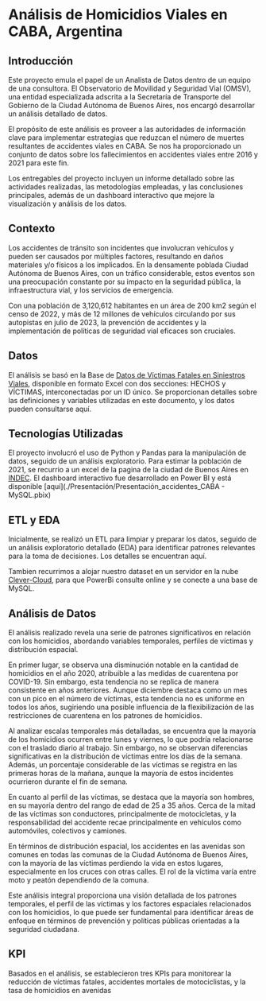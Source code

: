 # Análisis de Homicidios Viales en CABA, Argentina

## Introducción
Este proyecto emula el papel de un Analista de Datos dentro de un equipo de una consultora. El Observatorio de Movilidad y Seguridad Vial (OMSV), una entidad especializada adscrita a la Secretaría de Transporte del Gobierno de la Ciudad Autónoma de Buenos Aires, nos encargó desarrollar un análisis detallado de datos.

El propósito de este análisis es proveer a las autoridades de información clave para implementar estrategias que reduzcan el número de muertes resultantes de accidentes viales en CABA. Se nos ha proporcionado un conjunto de datos sobre los fallecimientos en accidentes viales entre 2016 y 2021 para este fin.

Los entregables del proyecto incluyen un informe detallado sobre las actividades realizadas, las metodologías empleadas, y las conclusiones principales, además de un dashboard interactivo que mejore la visualización y análisis de los datos.

## Contexto
Los accidentes de tránsito son incidentes que involucran vehículos y pueden ser causados por múltiples factores, resultando en daños materiales y/o físicos a los implicados. En la densamente poblada Ciudad Autónoma de Buenos Aires, con un tráfico considerable, estos eventos son una preocupación constante por su impacto en la seguridad pública, la infraestructura vial, y los servicios de emergencia.

Con una población de 3,120,612 habitantes en un área de 200 km2 según el censo de 2022, y más de 12 millones de vehículos circulando por sus autopistas en julio de 2023, la prevención de accidentes y la implementación de políticas de seguridad vial eficaces son cruciales.

## Datos
El análisis se basó en la Base de [Datos de Víctimas Fatales en Siniestros Viales](https://data.buenosaires.gob.ar/dataset/victimas-siniestros-viales), disponible en formato Excel con dos secciones: HECHOS y VÍCTIMAS, interconectadas por un ID único. Se proporcionan detalles sobre las definiciones y variables utilizadas en este documento, y los datos pueden consultarse aquí.

## Tecnologías Utilizadas
El proyecto involucró el uso de Python y Pandas para la manipulación de datos, seguido de un análisis exploratorio. Para estimar la población de 2021, se recurrio a un excel de la pagina de la ciudad de Buenos Aires en [INDEC](https://www.indec.gob.ar/indec/web/Nivel4-Tema-2-41-165). El dashboard interactivo fue desarrollado en Power BI y está disponible [aquí](./Presentación/Presentación_accidentes_CABA - MySQL.pbix)

## ETL y EDA
Inicialmente, se realizó un ETL para limpiar y preparar los datos, seguido de un análisis exploratorio detallado (EDA) para identificar patrones relevantes para la toma de decisiones. Los detalles se encuentran aquí.

Tambien recurrimos a alojar nuestro dataset en un servidor en la nube [Clever-Cloud](https://console.clever-cloud.com/), para que PowerBi consulte online y se conecte a una base de MySQL.

## Análisis de Datos
El análisis realizado revela una serie de patrones significativos en relación con los homicidios, abordando variables temporales, perfiles de víctimas y distribución espacial.

En primer lugar, se observa una disminución notable en la cantidad de homicidios en el año 2020, atribuible a las medidas de cuarentena por COVID-19. Sin embargo, esta tendencia no se replica de manera consistente en años anteriores. Aunque diciembre destaca como un mes con un pico en el número de víctimas, esta tendencia no es uniforme en todos los años, sugiriendo una posible influencia de la flexibilización de las restricciones de cuarentena en los patrones de homicidios.

Al analizar escalas temporales más detalladas, se encuentra que la mayoría de los homicidios ocurren entre lunes y viernes, lo que podría relacionarse con el traslado diario al trabajo. Sin embargo, no se observan diferencias significativas en la distribución de víctimas entre los días de la semana. Además, un porcentaje considerable de las víctimas se registra en las primeras horas de la mañana, aunque la mayoría de estos incidentes ocurrieron durante el fin de semana.

En cuanto al perfil de las víctimas, se destaca que la mayoría son hombres, en su mayoría dentro del rango de edad de 25 a 35 años. Cerca de la mitad de las víctimas son conductores, principalmente de motocicletas, y la responsabilidad del accidente recae principalmente en vehículos como automóviles, colectivos y camiones.

En términos de distribución espacial, los accidentes en las avenidas son comunes en todas las comunas de la Ciudad Autónoma de Buenos Aires, con la mayoría de las víctimas perdiendo la vida en estos lugares, especialmente en los cruces con otras calles. El rol de la víctima varía entre moto y peatón dependiendo de la comuna.

Este análisis integral proporciona una visión detallada de los patrones temporales, el perfil de las víctimas y los factores espaciales relacionados con los homicidios, lo que puede ser fundamental para identificar áreas de enfoque en términos de prevención y políticas públicas orientadas a la seguridad ciudadana.

## KPI
Basados en el análisis, se establecieron tres KPIs para monitorear la reducción de víctimas fatales, accidentes mortales de motociclistas, y la tasa de homicidios en avenidas
